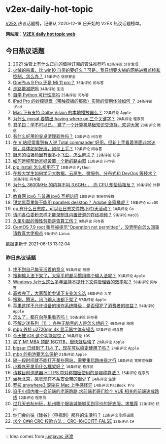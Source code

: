 # v2ex-daily-hot-topic

[V2EX](https://www.v2ex.com/) 热议话题榜，记录从 2020-12-18 日开始的 V2EX 热议话题榜单。

**网站版：[V2EX daily hot topic web](https://boojack.github.io/v2ex-daily-hot-topic-web/)**

## 今日热议话题

<!-- TODAY BEGIN -->

1. [2021 油管上有什么正向的值得订阅的管注推荐吗](https://www.v2ex.com/t/783183) `83条评论` `分享发现`
1. [火绒的杀毒，比 win10 自带的要好么？可是，我只想要火绒的网络进程监控和控制，怎么办？](https://www.v2ex.com/t/783173) `35条评论` `信息安全`
1. [OnePlus 9 Pro 还是 Mi 11 pro？](https://www.v2ex.com/t/783185) `35条评论` `问与答`
1. [走路能减肥吗](https://www.v2ex.com/t/783227) `34条评论` `生活`
1. [自学 Python 可行性高吗](https://www.v2ex.com/t/783175) `25条评论` `问与答`
1. [iPad Pro 的妙控键盘（带触摸板的那款）实际的使用体验如何 ？](https://www.v2ex.com/t/783170) `24条评论` `iPad`
1. [Mac 下有支持 Dolby Vision 的本地播放器么？](https://www.v2ex.com/t/783200) `22条评论` `Apple`
1. [为什么 mysql 要搞出 having where on 三个关键字？](https://www.v2ex.com/t/783215) `20条评论` `程序员`
1. [君子曰：学不可以已。 建了一个计算机基础知识交流群，欢迎大家](https://www.v2ex.com/t/783152) `20条评论` `微信`
1. [有什么好用的安卓清理软件吗？](https://www.v2ex.com/t/783231) `13条评论` `问与答`
1. [在 V 站经常看到有人说 Total commander 好用，但新上手看着界面非常迷惘，具体如何好用，如何上手？](https://www.v2ex.com/t/783181) `12条评论` `问与答`
1. [厨房的垃圾桶里有很多小飞虫，怎么解决？](https://www.v2ex.com/t/783161) `12条评论` `知乎`
1. [如何远程帮助爸妈设置一个新的路由器](https://www.v2ex.com/t/783237) `11条评论` `问与答`
1. [pip install 怎么都用不了](https://www.v2ex.com/t/783219) `10条评论` `Python`
1. [在校大学生如何学习大数据、云原生、微服务、分布式和 DevOps 等技术？](https://www.v2ex.com/t/783217) `10条评论` `问与答`
1. [为什么 3600MHz 的内存不叫 3.6GHz ， 而 CPU 却恰恰相反？](https://www.v2ex.com/t/783212) `10条评论` `计算机`
1. [教育网 ipv6 与普通 ipv6 互相访问](https://www.v2ex.com/t/783205) `10条评论` `宽带症候群`
1. [锐龙黑苹果能不能用 parallels desktop？ Adobe 全家桶呢？](https://www.v2ex.com/t/783196) `10条评论` `macOS`
1. [go 有什么日志库，可以让日志文件按小时/天滚动？](https://www.v2ex.com/t/783180) `10条评论` `Go`
1. [请问各位麦粉怎样才能录制含内置音源的在线视频？](https://www.v2ex.com/t/783233) `9条评论` `macOS`
1. [久坐引起的慢性劳损是否算工伤？](https://www.v2ex.com/t/783209) `9条评论` `问与答`
1. [CentOS 7.9 root 账号被提示"Operation not permitted"，没弄明白怎么回事请教真大佬指点](https://www.v2ex.com/t/783186) `9条评论` `Linux`

数据更新于 2021-06-13 13:12:04

<!-- TODAY END -->

### 昨日热议话题

<!-- YESTERDAY BEGIN -->

1. [找不到自己每天活着的意义](https://www.v2ex.com/t/783089) `95条评论` `随想`
1. [搜狗输入法下架了，大家平时都习惯用哪个输入法呢？](https://www.v2ex.com/t/783039) `91条评论` `Apple`
1. [Windows 为什么这么多年坚持不提升下文件管理器的效率呢？](https://www.v2ex.com/t/783038) `58条评论` `问与答`
1. [高考完了，大家帮忙参谋下专业怎么选](https://www.v2ex.com/t/783083) `58条评论` `大学`
1. [搜狗，腾讯，讯飞输入法都下架了](https://www.v2ex.com/t/783055) `57条评论` `Apple`
1. [苹果这样不允许设备的操作系统降级，是否侵犯了消费者的权益？](https://www.v2ex.com/t/783073) `54条评论` `Apple`
1. [怎么了，都在向苹果看齐吗！](https://www.v2ex.com/t/783051) `50条评论` `问与答`
1. [不解之迷系列（1）： 各种无脑黑的人是怎么想的？](https://www.v2ex.com/t/783105) `49条评论` `随想`
1. [mbp 外接 u2720qm 4k 显示器字体有锯齿](https://www.v2ex.com/t/783056) `32条评论` `问与答`
1. [今天被 iOS 这个功能震惊了](https://www.v2ex.com/t/783078) `30条评论` `iOS`
1. [买了 M1 MBA 顶配 16G1TB，很快就后悔了](https://www.v2ex.com/t/783112) `29条评论` `Apple`
1. [bigsur 已经到了 11.4 了，现在可以稳定使用了吗？](https://www.v2ex.com/t/783100) `24条评论` `Apple`
1. [mbp 的电池要怎么保护](https://www.v2ex.com/t/783125) `21条评论` `Apple`
1. [隔一段时间就不能打开某些网站，需要重启路由器才行](https://www.v2ex.com/t/783095) `18条评论` `宽带症候群`
1. [小程序开发用什么框架好？](https://www.v2ex.com/t/783101) `16条评论` `程序员`
1. [请教目前浏览器 HTTPS 中对称加密使用的是哪种算法？](https://www.v2ex.com/t/783059) `15条评论` `程序员`
1. [坐标北京，感觉现在不系安全带的很少了](https://www.v2ex.com/t/783115) `14条评论` `生活`
1. [罗技 anywhere3 滚轮在 Mac 上手感怪异](https://www.v2ex.com/t/783114) `14条评论` `MacBook Pro`
1. [迫于小组内唯一会前端的老哥跑路,求前端老哥们给个 VUE 相关的前端速成路线](https://www.v2ex.com/t/783104) `12条评论` `程序员`
1. [过几天去杭州玩，杭州哪个服装城能够买到平价的好衣服。求推荐](https://www.v2ex.com/t/783082) `12条评论` `杭州`
1. [你们会向往《硅谷》（电视剧）那样的生活吗？](https://www.v2ex.com/t/783057) `12条评论` `职场话题`
1. [求个 C#的 CRC 校验方法： CRC-16/CCITT-FALSE](https://www.v2ex.com/t/783047) `12条评论` `C#`

<!-- YESTERDAY END -->

---

💡 Idea comes from [justjavac 迷渡](https://github.com/justjavac/)
